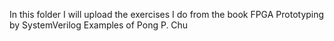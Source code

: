 In this folder I will upload the exercises I do from the book FPGA Prototyping by SystemVerilog Examples of Pong P. Chu
